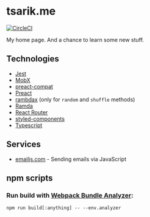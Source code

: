 # tsarik.me

[![CircleCI](https://img.shields.io/circleci/project/github/phts/tsarik.me/master.svg)](https://circleci.com/gh/phts/tsarik.me/tree/master)

My home page. And a chance to learn some new stuff.

## Technologies

* [Jest](https://facebook.github.io/jest/)
* [MobX](https://mobx.js.org/)
* [preact-compat](https://github.com/developit/preact-compat)
* [Preact](https://preactjs.com/)
* [rambdax](https://selfrefactor.github.io/rambdax/#/) (only for `random` and `shuffle` methods)
* [Ramda](http://ramdajs.com/)
* [React Router](https://github.com/ReactTraining/react-router/)
* [styled-components](https://www.styled-components.com/)
* [Typescript](https://www.typescriptlang.org/)

## Services

* [emailjs.com](http://www.emailjs.com/) - Sending emails via JavaScript

## npm scripts

### Run build with [Webpack Bundle Analyzer](https://www.npmjs.com/package/webpack-bundle-analyzer):

```
npm run build[:anything] -- --env.analyzer
```
